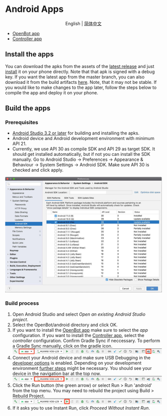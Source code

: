 # Android Apps

<p align="center">
  <span>English</span> |
  <a href="README_CN.md">简体中文</a>
</p>

- [OpenBot app](app/README.md)
- [Controller app](controller/README.md)

## Install the apps
You can download the apks from the assets of the [latest release](https://github.com/intel-isl/OpenBot/releases/latest) and just [install](https://www.lifewire.com/install-apk-on-android-4177185) it on your phone directly. Note that that apk is signed with a debug key. If you want the latest app from the master branch, you can also download it from the build artifacts [here](https://github.com/intel-isl/OpenBot/actions?query=workflow%3A%22Java+CI+with+Gradle%22). Note, that it may not be stable. If you would like to make changes to the app later, follow the steps below to compile the app and deploy it on your phone.

## Build the apps

### Prerequisites

- [Android Studio 3.2 or later](https://developer.android.com/studio/index.html) for building and installing the apks.
- Android device and Android development environment with minimum API 21.
- Currently, we use API 30 as compile SDK and API 29 as target SDK. It should get installed automatically, but if not you can install the SDK manually. Go to Android Studio -> Preferences -> Appearance & Behaviour -> System Settings -> Android SDK. Make sure API 30 is checked and click apply.

![Android SDK](../docs/images/android_studio_sdk.jpg)

### Build process

1. Open Android Studio and select *Open an existing Android Studio project*.
2. Select the OpenBot/android directory and click OK.
3. If you want to install the [OpenBot app](app/README.md) make sure to select the *app* configuration. If you want to install the [Controller app](controller/README.md), select the *controller* configuration. Confirm Gradle Sync if neccessary. To perform a Gradle Sync manually, click on the gradle icon.
  ![Gradle Sync](../docs/images/android_studio_bar_gradle.jpg)
4. Connect your Android device and make sure USB Debugging in the [developer options](https://developer.android.com/studio/debug/dev-options) is enabled. Depending on your development environment [further steps](https://developer.android.com/studio/run/device) might be necessary. You should see your device in the navigation bar at the top now.
  ![Phone](../docs/images/android_studio_bar_phone.jpg)
5. Click the Run button (the green arrow) or select Run > Run 'android' from the top menu. You may need to rebuild the project using Build > Rebuild Project.
  ![Run](../docs/images/android_studio_bar_run.jpg)
6. If it asks you to use Instant Run, click *Proceed Without Instant Run*.

